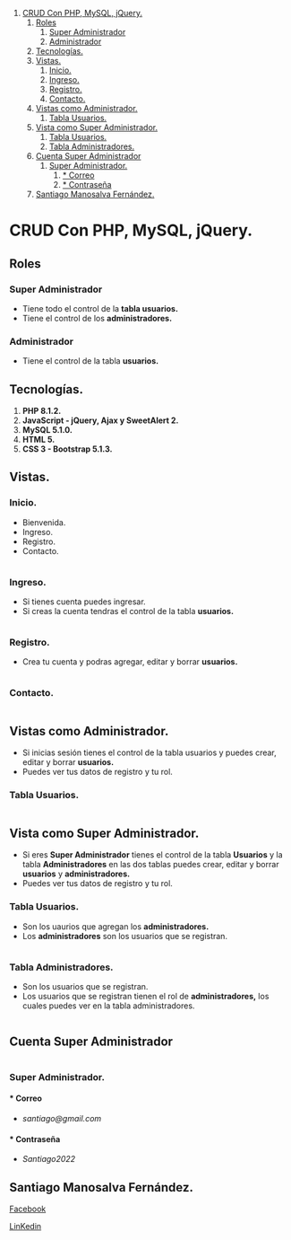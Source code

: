 <!DOCTYPE html>
<html>
<head>
	<meta http-equiv="Content-type" content="text/html;charset=UTF-8">
	<link rel="stylesheet" type="text/css" href="readme/css/style.css">
	<link rel="stylesheet" type="text/css" href="readme/css/style-readme.css">
	<link rel="stylesheet" type="text/css" href="views/admin/assets/plugins/bootstrap/css/bootstrap.css">
</head>

<body>
	<div class="container">
		<div class="row">
			<div class="col-lg-4">
				<div class="form-group">
				<nav class="table-of-contents">
					<ol>
						<li><a href="#crud-con-php%2C-mysql%2C-jquery.">CRUD Con PHP, MySQL, jQuery.</a>
							<ol>
								<li><a href="#roles">Roles</a>
									<ol>
										<li><a href="#super-administrador">Super Administrador</a></li>
										<li><a href="#administrador">Administrador</a></li>
									</ol>
								</li>
								<li><a href="#tecnolog%C3%ADas.">Tecnologías.</a></li>
								<li><a href="#vistas.">Vistas.</a>
									<ol>
										<li><a href="#inicio.">Inicio.</a></li>
										<li><a href="#ingreso.">Ingreso.</a></li>
										<li><a href="#registro.">Registro.</a></li>
										<li><a href="#contacto.">Contacto.</a></li>
									</ol>
								</li>
								<li><a href="#vistas-como-administrador.">Vistas como Administrador.</a>
									<ol>
										<li><a href="#tabla-usuarios.">Tabla Usuarios.</a></li>
									</ol>
								</li>
								<li><a href="#vista-como-super-administrador.">Vista como Super Administrador.</a>
									<ol>
										<li><a href="#tabla-usuarios.-1">Tabla Usuarios.</a></li>
										<li><a href="#tabla-administradores.">Tabla Administradores.</a></li>
									</ol>
								</li>
								<li><a href="#cuenta-super-administrador">Cuenta Super Administrador</a>
									<ol>
										<li><a href="#super-administrador.">Super Administrador.</a>
											<ol>
												<li><a href="#*-correo">* Correo</a></li>
												<li><a href="#*-contrase%C3%B1a">* Contraseña</a></li>
											</ol>
										</li>
									</ol>
								</li>
								<li><a href="#santiago-manosalva-fern%C3%A1ndez.">Santiago Manosalva Fernández.</a></li>
							</ol>
						</li>
					</ol>
				</nav>
			</div>
			</div>
			<div class="col-lg-8">
				<div class="form-group">
				<div>
					<h1 id="crud-con-php%2C-mysql%2C-jquery." id="crud-con-php-mysql-jquery"><strong>CRUD Con PHP,
							MySQL,
							jQuery.</strong></h1>
					<h2 id="roles" id="roles">Roles</h2>
					<h3 id="super-administrador" id="super-administrador">Super Administrador</h3>
					<ul>
						<li>Tiene todo el control de la <strong>tabla usuarios.</strong></li>
						<li>Tiene el control de los <strong>administradores.</strong></li>
					</ul>
					<h3 id="administrador" id="administrador">Administrador</h3>
					<ul>
						<li>Tiene el control de la tabla <strong>usuarios.</strong></li>
					</ul>
					<h2 id="tecnolog%C3%ADas." id="tecnologias">Tecnologías.</h2>
					<ol>
						<li><strong>PHP 8.1.2.</strong></li>
						<li><strong>JavaScript - jQuery, Ajax y SweetAlert 2.</strong></li>
						<li><strong>MySQL 5.1.0.</strong></li>
						<li><strong>HTML 5.</strong></li>
						<li><strong>CSS 3 - Bootstrap 5.1.3.</strong></li>
					</ol>
					<h2 id="vistas." id="vistas">Vistas.</h2>
					<h3 id="inicio." id="inicio">Inicio.</h3>
					<ul>
						<li>Bienvenida.</li>
						<li>Ingreso.</li>
						<li>Registro.</li>
						<li>Contacto.</li>
					</ul>
					<p><img src="readme/images/1646856530612.png" id="img-width" alt=""></p>
					<h3 id="ingreso." id="ingreso">Ingreso.</h3>
					<ul>
						<li>Si tienes cuenta puedes ingresar.</li>
						<li>Si creas la cuenta tendras el control de la tabla <strong>usuarios.</strong></li>
					</ul>
					<p><img src="readme/images/1646856600559.png" id="img-width" alt=""></p>
					<h3 id="registro." id="registro">Registro.</h3>
					<ul>
						<li>Crea tu cuenta y podras agregar, editar y borrar <strong>usuarios.</strong></li>
					</ul>
					<p><img src="readme/images/1646856641496.png" id="img-width" alt=""></p>
					<h3 id="contacto." id="contacto">Contacto.</h3>
					<p><img src="readme/images/1646856719951.png" id="img-width" alt=""></p>
					<h2 id="vistas-como-administrador." id="vistas-como-administrador">Vistas como Administrador.</h2>
					<ul>
						<li>Si inicias sesión tienes el control de la tabla usuarios y puedes crear, editar y borrar
							<strong>usuarios.</strong></li>
						<li>Puedes ver tus datos de registro y tu rol.</li>
					</ul>
					<h3 id="tabla-usuarios." id="tabla-usuarios">Tabla Usuarios.</h3>
					<p><img src="readme/images/1646857015167.png" id="img-width" alt=""></p>
					<h2 id="vista-como-super-administrador." id="vista-como-super-administrador">Vista como Super
						Administrador.
					</h2>
					<ul>
						<li>Si eres <strong>Super Administrador</strong> tienes el control de la tabla
							<strong>Usuarios</strong> y
							la tabla <strong>Administradores</strong> en las dos tablas puedes crear, editar y borrar
							<strong>usuarios</strong> y <strong>administradores.</strong></li>
						<li>Puedes ver tus datos de registro y tu rol.</li>
					</ul>
					<h3 id="tabla-usuarios.-1" id="tabla-usuarios">Tabla Usuarios.</h3>
					<ul>
						<li>Son los uaurios que agregan los <strong>administradores.</strong></li>
						<li>Los <strong>administradores</strong> son los usuarios que se registran.</li>
					</ul>
					<p><img src="readme/images/1646857124686.png" id="img-width" alt=""></p>
					<h3 id="tabla-administradores." id="tabla-administradores">Tabla Administradores.</h3>
					<ul>
						<li>Son los usuarios que se registran.</li>
						<li>Los usuarios que se registran tienen el rol de <strong>administradores,</strong> los cuales
							puedes ver
							en la tabla administradores.</li>
					</ul>
					<p><img src="readme/images/1646857151787.png" id="img-width" alt=""></p>
					<h2 id="cuenta-super-administrador" id="cuenta-super-administrador">Cuenta Super Administrador</h2>
					<p><img src="readme/images/1646858032247.png" id="img-width" alt=""></p>
					<h3 id="super-administrador." id="super-administrador">Super Administrador.</h3>
					<h4 id="*-correo" id="correo">* Correo</h4>
					<ul>
						<li><em>santiago@gmail.com</em></li>
					</ul>
					<h4 id="*-contrase%C3%B1a" id="contrasena">* Contraseña</h4>
					<ul>
						<li><em>Santiago2022</em></li>
					</ul>
					<h2 id="santiago-manosalva-fern%C3%A1ndez." id="santiago-manosalva-fernandez">Santiago Manosalva
						Fernández.</h2>
					<p><a target="_blank" href="https://www.facebook.com/santii.manosalva">Facebook</a></p>
					<p><a target="_blank"
							href="https://www.linkedin.com/in/santiago-manosalva-fern%C3%A1ndez-b648241b8/">LinKedin</a>
					</p>
				</div>
			</div>
			</div>
		</div>
	</div>
</body>
</html>
